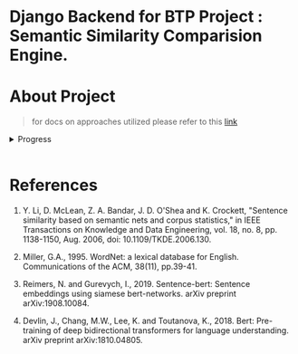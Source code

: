 # Django Backend for BTP Project : Semantic Similarity Comparision Engine.

# About Project

> for docs on approaches utilized please refer to this [link](./similarity_backend/user_component/comparision_engine/s7m1.md)

<details>

<summary> Progress </summary>

- Front End
    - [ ]  Home Page
    - [ ]  Authentication
        - [ ]  Single User
        - [ ]  Organization
    - [ ]  Comparison page ( For both Org and Individuals )
        - [ ]  Multiple sentence A and Multiple Sentence B ( Comparison )
            - [ ]  Inserting One by One
            - [ ]  Inserting with file upload in specific format
    - [ ]  Company registration page
        - [ ]  Upload file
    - [ ]  API Help Page


- Back End
    - [x]  DB
        - [x]  DB Models
        - [x]  DB Layer
    - [ ]  REST API layer
        - [ ]  For Interaction with front-end
        - [x]  For Interaction with other world
    - [x]  Comparison Engine Integration
----
- Comparison Engine
    - [x]  Corpus Based Algorithm - Embedding generator
    - [x]  Sent-Sim Algorithm - Embedding generator
    - [x]  Comparison Methods
        - [x]  One to One
        - [x]  One to Many
        - [x]  Many to Many
----
- Jupyter Notebook
    - [x] Make Notebook showing tests and results
    - [x] Download customer support sample files
    - [x] Try using Quora trained Sent-BERT, better question comparision

</details>

<br /> 

# References

1. Y. Li, D. McLean, Z. A. Bandar, J. D. O'Shea and K. Crockett, "Sentence similarity based on semantic nets and corpus statistics," in IEEE Transactions on Knowledge and Data Engineering, vol. 18, no. 8, pp. 1138-1150, Aug. 2006, doi: 10.1109/TKDE.2006.130.

2. Miller, G.A., 1995. WordNet: a lexical database for English. Communications of the ACM, 38(11), pp.39-41.

3. Reimers, N. and Gurevych, I., 2019. Sentence-bert: Sentence embeddings using siamese bert-networks. arXiv preprint arXiv:1908.10084.

4. Devlin, J., Chang, M.W., Lee, K. and Toutanova, K., 2018. Bert: Pre-training of deep bidirectional transformers for language understanding. arXiv preprint arXiv:1810.04805.








